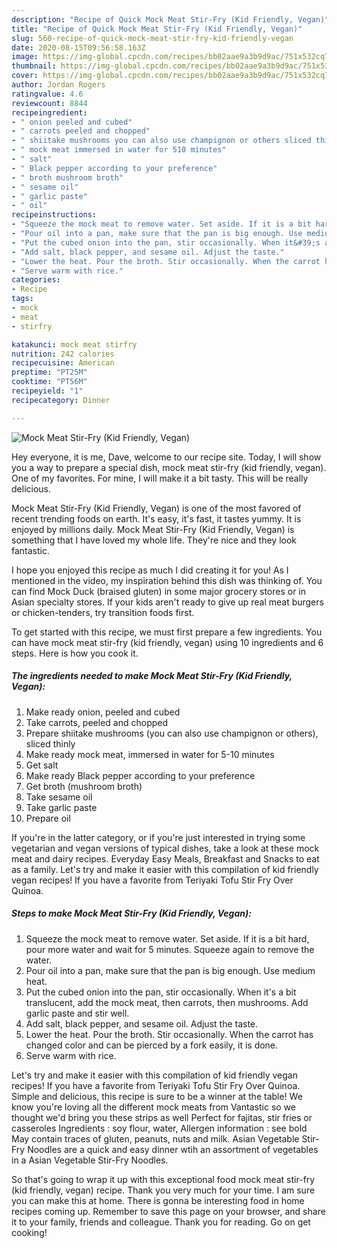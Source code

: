 ```yaml
---
description: "Recipe of Quick Mock Meat Stir-Fry (Kid Friendly, Vegan)"
title: "Recipe of Quick Mock Meat Stir-Fry (Kid Friendly, Vegan)"
slug: 560-recipe-of-quick-mock-meat-stir-fry-kid-friendly-vegan
date: 2020-08-15T09:56:58.163Z
image: https://img-global.cpcdn.com/recipes/bb02aae9a3b9d9ac/751x532cq70/mock-meat-stir-fry-kid-friendly-vegan-recipe-main-photo.jpg
thumbnail: https://img-global.cpcdn.com/recipes/bb02aae9a3b9d9ac/751x532cq70/mock-meat-stir-fry-kid-friendly-vegan-recipe-main-photo.jpg
cover: https://img-global.cpcdn.com/recipes/bb02aae9a3b9d9ac/751x532cq70/mock-meat-stir-fry-kid-friendly-vegan-recipe-main-photo.jpg
author: Jordan Rogers
ratingvalue: 4.6
reviewcount: 8844
recipeingredient:
- " onion peeled and cubed"
- " carrots peeled and chopped"
- " shiitake mushrooms you can also use champignon or others sliced thinly"
- " mock meat immersed in water for 510 minutes"
- " salt"
- " Black pepper according to your preference"
- " broth mushroom broth"
- " sesame oil"
- " garlic paste"
- " oil"
recipeinstructions:
- "Squeeze the mock meat to remove water. Set aside. If it is a bit hard, pour more water and wait for 5 minutes. Squeeze again to remove the water."
- "Pour oil into a pan, make sure that the pan is big enough. Use medium heat."
- "Put the cubed onion into the pan, stir occasionally. When it&#39;s a bit translucent, add the mock meat, then carrots, then mushrooms. Add garlic paste and stir well."
- "Add salt, black pepper, and sesame oil. Adjust the taste."
- "Lower the heat. Pour the broth. Stir occasionally. When the carrot has changed color and can be pierced by a fork easily, it is done."
- "Serve warm with rice."
categories:
- Recipe
tags:
- mock
- meat
- stirfry

katakunci: mock meat stirfry 
nutrition: 242 calories
recipecuisine: American
preptime: "PT25M"
cooktime: "PT56M"
recipeyield: "1"
recipecategory: Dinner

---
```



![Mock Meat Stir-Fry (Kid Friendly, Vegan)](https://img-global.cpcdn.com/recipes/bb02aae9a3b9d9ac/751x532cq70/mock-meat-stir-fry-kid-friendly-vegan-recipe-main-photo.jpg)

Hey everyone, it is me, Dave, welcome to our recipe site. Today, I will show you a way to prepare a special dish, mock meat stir-fry (kid friendly, vegan). One of my favorites. For mine, I will make it a bit tasty. This will be really delicious.

Mock Meat Stir-Fry (Kid Friendly, Vegan) is one of the most favored of recent trending foods on earth. It's easy, it's fast, it tastes yummy. It is enjoyed by millions daily. Mock Meat Stir-Fry (Kid Friendly, Vegan) is something that I have loved my whole life. They're nice and they look fantastic.

I hope you enjoyed this recipe as much I did creating it for you! As I mentioned in the video, my inspiration behind this dish was thinking of. You can find Mock Duck (braised gluten) in some major grocery stores or in Asian specialty stores. If your kids aren&#39;t ready to give up real meat burgers or chicken-tenders, try transition foods first.


To get started with this recipe, we must first prepare a few ingredients. You can have mock meat stir-fry (kid friendly, vegan) using 10 ingredients and 6 steps. Here is how you cook it.

<!--inarticleads1-->

##### The ingredients needed to make Mock Meat Stir-Fry (Kid Friendly, Vegan):

1. Make ready  onion, peeled and cubed
1. Take  carrots, peeled and chopped
1. Prepare  shiitake mushrooms (you can also use champignon or others), sliced thinly
1. Make ready  mock meat, immersed in water for 5-10 minutes
1. Get  salt
1. Make ready  Black pepper according to your preference
1. Get  broth (mushroom broth)
1. Take  sesame oil
1. Take  garlic paste
1. Prepare  oil


If you&#39;re in the latter category, or if you&#39;re just interested in trying some vegetarian and vegan versions of typical dishes, take a look at these mock meat and dairy recipes. Everyday Easy Meals, Breakfast and Snacks to eat as a family. Let&#39;s try and make it easier with this compilation of kid friendly vegan recipes! If you have a favorite from Teriyaki Tofu Stir Fry Over Quinoa. 

<!--inarticleads2-->

##### Steps to make Mock Meat Stir-Fry (Kid Friendly, Vegan):

1. Squeeze the mock meat to remove water. Set aside. If it is a bit hard, pour more water and wait for 5 minutes. Squeeze again to remove the water.
1. Pour oil into a pan, make sure that the pan is big enough. Use medium heat.
1. Put the cubed onion into the pan, stir occasionally. When it&#39;s a bit translucent, add the mock meat, then carrots, then mushrooms. Add garlic paste and stir well.
1. Add salt, black pepper, and sesame oil. Adjust the taste.
1. Lower the heat. Pour the broth. Stir occasionally. When the carrot has changed color and can be pierced by a fork easily, it is done.
1. Serve warm with rice.


Let&#39;s try and make it easier with this compilation of kid friendly vegan recipes! If you have a favorite from Teriyaki Tofu Stir Fry Over Quinoa. Simple and delicious, this recipe is sure to be a winner at the table! We know you&#39;re loving all the different mock meats from Vantastic so we thought we&#39;d bring you these strips as well Perfect for fajitas, stir fries or casseroles Ingredients : soy flour, water, Allergen information : see bold May contain traces of gluten, peanuts, nuts and milk. Asian Vegetable Stir-Fry Noodles are a quick and easy dinner wtih an assortment of vegetables in a Asian Vegetable Stir-Fry Noodles. 

So that's going to wrap it up with this exceptional food mock meat stir-fry (kid friendly, vegan) recipe. Thank you very much for your time. I am sure you can make this at home. There is gonna be interesting food in home recipes coming up. Remember to save this page on your browser, and share it to your family, friends and colleague. Thank you for reading. Go on get cooking!
